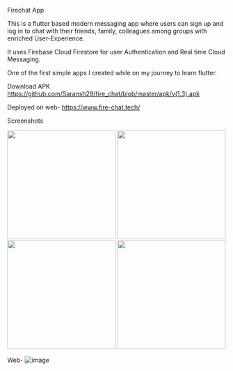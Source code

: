 Firechat App

This is a flutter based modern messaging app where users can sign up and log in to chat with their friends, family, colleagues among groups with enriched User-Experience.

It uses Firebase Cloud Firestore for user Authentication and Real time Cloud Messaging.

One of the first simple apps I created while on my journey to learn flutter.

Download APK
https://github.com/Saransh29/fire_chat/blob/master/apk/v(1.3).apk

Deployed on web-
https://www.fire-chat.tech/

Screenshots

<p float="left">
  <img src="https://user-images.githubusercontent.com/50516265/185763290-a3a755fd-0c17-4bdd-afea-91ccc1c9c176.jpg" width="249" />
  <img src="https://user-images.githubusercontent.com/50516265/185763636-99e71b47-3fd2-4cba-9a32-eabe6017e8f5.jpg" width="249" /> 
  <img src="https://user-images.githubusercontent.com/50516265/185763292-1f043fa6-5928-4ecf-a50c-92ec46874988.jpg" width="249" />
  <img src="https://user-images.githubusercontent.com/50516265/185763293-8a748b70-0f35-4bdc-a432-adf89396798c.jpg" width="249" />
</p>
<!-- <p float="left">  
  <img src="https://user-images.githubusercontent.com/50516265/185763292-1f043fa6-5928-4ecf-a50c-92ec46874988.jpg" width="250" />
  <img src="https://user-images.githubusercontent.com/50516265/185763293-8a748b70-0f35-4bdc-a432-adf89396798c.jpg" width="250" />
</p> -->

Web-
![image](https://user-images.githubusercontent.com/50516265/185762700-9ead9d64-e5f1-422b-9ce1-f99906eb3fa1.png)

